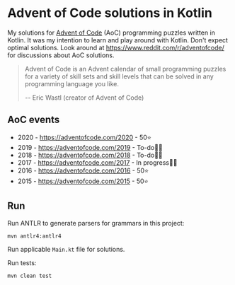 # Advent of Code solutions in Kotlin

My solutions for [Advent of Code](https://adventofcode.com/) (AoC) programming puzzles written in Kotlin. It was my intention to learn and play around with Kotlin. Don't expect optimal solutions. Look around at https://www.reddit.com/r/adventofcode/ for discussions about AoC  solutions.

> Advent of Code is an Advent calendar of small programming puzzles for a variety of skill sets and skill levels that can be solved in any programming language you like.
>
> -- Eric Wastl (creator of Advent of Code)

## AoC events

* 2020 - https://adventofcode.com/2020 - 50⭐
* 2019 - https://adventofcode.com/2019 - To-do🚧💤
* 2018 - https://adventofcode.com/2018 - To-do🚧💤
* 2017 - https://adventofcode.com/2017 - In progress🚧🚀
* 2016 - https://adventofcode.com/2016 - 50⭐
* 2015 - https://adventofcode.com/2015 - 50⭐

## Run

Run ANTLR to generate parsers for grammars in this project:
```
mvn antlr4:antlr4
```

Run applicable `Main.kt` file for solutions.

Run tests:
```
mvn clean test
```
